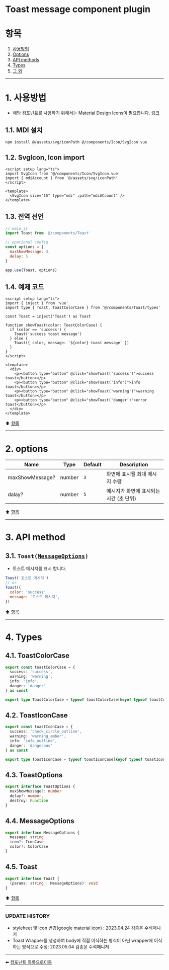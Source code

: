 # Toast message component plugin

# 항목

1. [사용방법](#1-사용방법)
2. [Options](#2-options)
3. [API methods](#3-api-method)
4. [Types](#4-types)
5. [그 외](#5-그-외)

---

# 1. 사용방법

* 해당 컴포넌트를 사용하기 위해서는 Material Design Icons이 필요합니다. [링크](https://pictogrammers.com/library/mdi/)

## 1.1. MDI 설치
```
npm install @/assets/svg/iconPath @/components/Icon/SvgIcon.vue
```

## 1.2. SvgIcon, Icon import
```vue
<script setup lang="ts">
import SvgIcon from '@/components/Icon/SvgIcon.vue'
import { mdiAccount } from '@/assets/svg/iconPath'
</script>

<template>
  <SvgIcon size="15" type="mdi" :path="mdiACcount" />
</template>
```

## 1.3. 전역 선언
```javascript
// main.js
import Toast from '@/components/Toast'

// opational config
const options = {
  maxShowMessage: 3,
  delay: 5
}

app.use(Toast, options)
```
## 1.4. 예제 코드
```vue
<script setup lang="ts">
import { inject } from 'vue'
import type { Toast, ToastColorCase } from '@/components/Toast/types'

const Toast = inject('Toast') as Toast

function showToast(color: ToastColorCase) {
  if (color == 'success') {
    Toast('success toast message')
  } else {
    Toast({ color, message: `${color} toast message` })
  }
}
</script>

<template>
  <div>
    <p><button type="button" @click="showToast('success')">success toast</button></p>
    <p><button type="button" @click="showToast('info')">info toast</button></p>
    <p><button type="button" @click="showToast('warning')">warning toast</button></p>
    <p><button type="button" @click="showToast('danger')">error toast</button></p>
  </div>
</template>
```

:arrow_up: [항목](#항목)

---

# 2. options
| Name | Type | Default | Description |
|-------|---- |---------|-------------|
| maxShowMessage? | number | <code>3</code> | 화면에 표시될 최대 메시지 수량 |
| dalay? | number | <code>5</code> | 메시지가 화면에 표시되는 시간 (초 단위) |

:arrow_up: [항목](#항목)

---

# 3. API method

## 3.1. <code>Toast([MessageOptions](#44-MessageOptions))</code>
* 토스트 메시지를 표시 합니다.
```javascript
Toast('토스트 메시지')
// or
Toast({
  color: 'success'
  message: '토스트 메시지',
})
```

:arrow_up: [항목](#항목)

---

# 4. Types

## 4.1. ToastColorCase
```typescript
export const toastColorCase = {
  success: 'success',
  warning: 'warning',
  info: 'info',
  danger: 'danger'
} as const

export type ToastColorCase = typeof toastColorCase[keyof typeof toastColorCase]
```

## 4.2. ToastIconCase
```typescript
export const toastIconCase = {
  success: 'check_circle_outline',
  warning: 'warning_amber',
  info: 'info_outline',
  danger: 'dangerous'
} as const

export type ToastIconCase = typeof toastIconCase[keyof typeof toastIconCase]
```

## 4.3. ToastOptions
```typescript
export interface ToastOptions {
  maxShowMessage?: number
  delay?: number,
  destroy: Function
}
```

## 4.4. MessageOptions
```typescript
export interface MessageOptions {
  message: string
  icon?: IconCase
  color?: ColorCase
}
```

## 4.5. Toast
```typescript
export interface Toast {
  (params: string | MessageOptions): void
}
```

:arrow_up: [항목](#항목)

---

### UPDATE HISTORY

* styleheet 및 icon 변경(google material icon) : 2023.04.24 김종윤 수석매니저
* Toast Wrapper를 생성하여 body에 직접 이식하는 형식이 아닌 wrapper에 이식 하는 방식으로 수정: 2023.05.04 김종윤 수석매니저

---

:arrow_left: [컴포넌트 목록으로이동](https://github.com/dream-insight/ts-vue3/components)